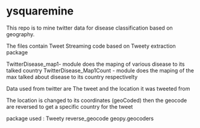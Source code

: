# ysquaremine
This repo is to mine twitter data for disease classification based on geography.

The files contain Tweet Streaming code based on Tweety extraction package 

TwitterDisease_map1- module does the maping of various disease to its talked country 
TwitterDisease_Map1Count - module does the maping of the max talked about disease to its country respectivelty 


Data used from twitter are 
 The tweet and the location it was tweeted from 
 
 The location is changed to its coordinates (geoCoded) then the geocode are reversed to get a specific country for the tweet
 
 package used :
 Tweety
 reverse_geocode
 geopy.geocoders 
